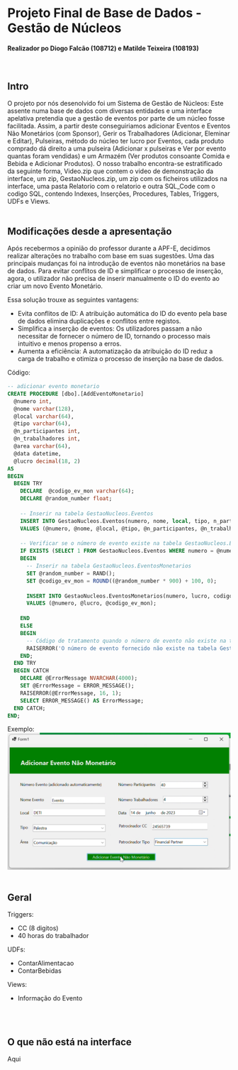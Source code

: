 # Projeto Final de Base de Dados - Gestão de Núcleos<br />
#### Realizador po Diogo Falcão (108712) e Matilde Teixeira (108193)
<br />


## Intro
O projeto por nós desenolvido foi um Sistema de Gestão de Núcleos: Este assente numa base de dados com diversas entidades e uma interface apelativa pretendia que a gestão de eventos por parte de um núcleo fosse facilitada. Assim, a partir deste conseguiriamos adicionar Eventos e Eventos Não Monetários (com Sponsor), Gerir os Trabalhadores (Adicionar, Eleminar e Editar), Pulseiras, método do núcleo ter lucro por Eventos, cada produto comprado dá direito a uma pulseira (Adicionar x pulseiras e Ver por evento quantas foram vendidas) e um Armazém (Ver produtos consoante Comida e Bebida e Adicionar Produtos).
O nosso trabalho encontra-se estratificado da seguinte forma, Video.zip que contem o video de demonstração da interface, um zip, GestaoNucleos.zip, um zip com os ficheiros utilizados na interface, uma pasta Relatorio com o relatorio e outra SQL_Code com o codigo SQL, contendo Indexes, Inserções, Procedures, Tables, Triggers, UDFs e Views.
<br />
<br />

## Modificações desde a apresentação
Após recebermos a opinião do professor durante a APF-E, decidimos realizar alterações no trabalho com base em suas sugestões. Uma das principais mudanças foi na introdução de eventos não monetários na base de dados. Para evitar conflitos de ID e simplificar o processo de inserção, agora, o utilizador não precisa de inserir manualmente o ID do evento ao criar um novo Evento Monetário. 

Essa solução trouxe as seguintes vantagens:
- Evita conflitos de ID: A atribuição automática do ID do evento pela base de dados elimina duplicações e conflitos entre registos.
- Simplifica a inserção de eventos: Os utilizadores passam a não necessitar de fornecer o número de ID, tornando o processo mais intuitivo e menos propenso a erros.
- Aumenta a eficiência: A automatização da atribuição do ID reduz a carga de trabalho e otimiza o processo de inserção na base de dados.

Código:
```sql
-- adicionar evento monetario
CREATE PROCEDURE [dbo].[AddEventoMonetario] 
  @numero int, 
  @nome varchar(128), 
  @local varchar(64), 
  @tipo varchar(64), 
  @n_participantes int, 
  @n_trabalhadores int, 
  @area varchar(64), 
  @data datetime, 
  @lucro decimal(18, 2) 
AS
BEGIN
  BEGIN TRY
    DECLARE  @codigo_ev_mon varchar(64);
    DECLARE @random_number float;
    
    -- Inserir na tabela GestaoNucleos.Eventos
    INSERT INTO GestaoNucleos.Eventos(numero, nome, local, tipo, n_participantes, n_trabalhadores, area, data)
    VALUES (@numero, @nome, @local, @tipo, @n_participantes, @n_trabalhadores, @area, @data);
    
    -- Verificar se o número de evento existe na tabela GestaoNucleos.Eventos
    IF EXISTS (SELECT 1 FROM GestaoNucleos.Eventos WHERE numero = @numero)
    BEGIN
      -- Inserir na tabela GestaoNucleos.EventosMonetarios
      SET @random_number = RAND();
      SET @codigo_ev_mon = ROUND((@random_number * 900) + 100, 0);
      
      INSERT INTO GestaoNucleos.EventosMonetarios(numero, lucro, codigo_ev_mon)
      VALUES (@numero, @lucro, @codigo_ev_mon);
      
    END
    ELSE
    BEGIN
      -- Código de tratamento quando o número de evento não existe na tabela GestaoNucleos.Eventos
      RAISERROR('O número de evento fornecido não existe na tabela GestaoNucleos.Eventos.', 16, 1);
    END;
  END TRY
  BEGIN CATCH
    DECLARE @ErrorMessage NVARCHAR(4000);
    SET @ErrorMessage = ERROR_MESSAGE();
    RAISERROR(@ErrorMessage, 16, 1);
    SELECT ERROR_MESSAGE() AS ErrorMessage;
  END CATCH;
END;
```
Exemplo:
![Exemplo](./addEvent.png)
<br />
<br />


## Geral
Triggers:
- CC (8 digitos)
- 40 horas do trabalhador

UDFs:
- ContarAlimentacao<br />
- ContarBebidas<br />

Views:
- Informação do Evento
<br />
<br />

## O que não está na interface
Aqui

